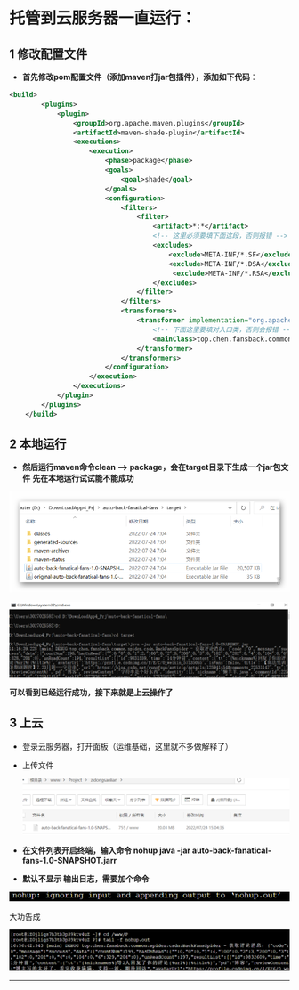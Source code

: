 #  托管到云服务器一直运行：


## 1 修改配置文件


- **首先修改pom配置文件（添加maven打jar包插件），添加如下代码**：

```xml
<build>
        <plugins>
            <plugin>
                <groupId>org.apache.maven.plugins</groupId>
                <artifactId>maven-shade-plugin</artifactId>
                <executions>
                    <execution>
                        <phase>package</phase>
                        <goals>
                            <goal>shade</goal>
                        </goals>
                        <configuration>
                            <filters>
                                <filter>
                                    <artifact>*:*</artifact>
                                    <!-- 这里必须要填下面这段，否则报错 -->
                                    <excludes>
                                        <exclude>META-INF/*.SF</exclude>
                                        <exclude>META-INF/*.DSA</exclude>
                                         <exclude>META-INF/*.RSA</exclude>
                                    </excludes>
                                </filter>
                            </filters>
                            <transformers>
                                <transformer implementation="org.apache.maven.plugins.shade.resource.ManifestResourceTransformer">
                                    <!-- 下面这里要填对入口类，否则会报错 -->
                                    <mainClass>top.chen.fansback.common.spider.csdn.BackFansSpider</mainClass>
                                </transformer>
                            </transformers>
                        </configuration>
                    </execution>
                </executions>
            </plugin>
        </plugins>
    </build>
```
## 2 本地运行

- **然后运行maven命令clean --> package，会在target目录下生成一个jar包文件**
  **先在本地运行试试能不能成功**

![image-20220724141031125](image/cloud_tech_jar.png)

![图像 1](image/cloud_tech_run.png)

**可以看到已经运行成功，接下来就是上云操作了**

## 3 上云

- 登录云服务器，打开面板（运维基础，这里就不多做解释了）

- 上传文件

  ![d](image/cloud_tech_upload.png)

- **在文件列表开启终端，输入命令 nohup java -jar auto-back-fanatical-fans-1.0-SNAPSHOT.jarr**

- **默认不显示 输出日志，需要加个命令**

![image](image/cloud_tech_nohup.png)

大功告成

![图像 008](image/cloud_tech_show_log.png)

****
